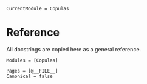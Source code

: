 ```@meta
CurrentModule = Copulas
```

# Reference

All docstrings are copied here as a general reference.

```@autodocs; canonical = false
Modules = [Copulas]
```

```@bibliography
Pages = [@__FILE__]
Canonical = false
```